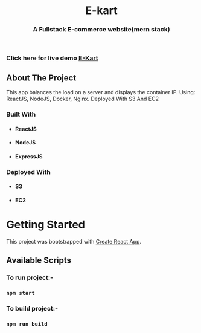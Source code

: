 <!-- PROJECT LOGO -->
<p align="center">

  <h1 align="center">E-kart</h1>

  <h3 align="center">
   A Fullstack E-commerce website(mern stack)
  </h3>
 <br />
 
 ### Click here for live demo   <a href="https://e-kart.netlify.app/">E-Kart</a>

</p>

<!-- ABOUT THE PROJECT -->

## About The Project

This app balances the load on a server and displays the container IP. Using: ReactJS, NodeJS, Docker, Nginx. Deployed With S3 And EC2

### Built With

- #### ReactJS
- #### NodeJS
- #### ExpressJS

### Deployed With

- #### S3
- #### EC2

<!-- GETTING STARTED -->

# Getting Started

This project was bootstrapped with [Create React App](https://github.com/facebook/create-react-app).

## Available Scripts

### To run project:-

### `npm start`

### To build project:-

### `npm run build`
